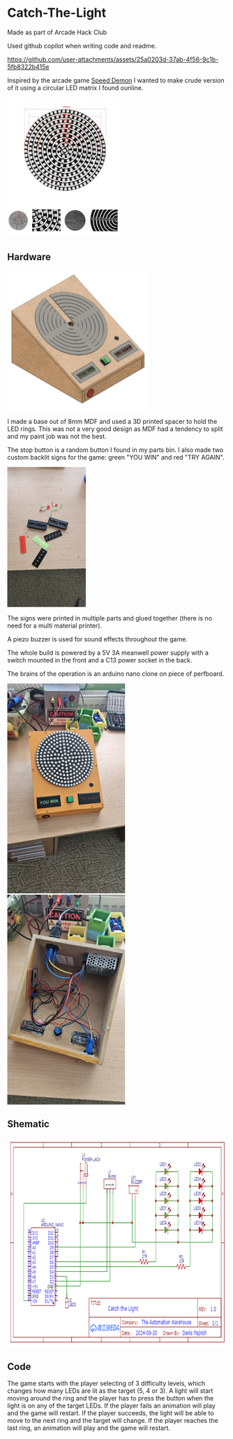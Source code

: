 # Catch-The-Light

Made as part of Arcade Hack Club

Used github copilot when writing code and readme.



https://github.com/user-attachments/assets/25a0203d-37ab-4f56-9c1b-5fb8322b415e



Inspired by the arcade game [Speed Demon](https://www.arcade-museum.com/Arcade/speed-demon) I wanted to make crude version of it using a circular LED matrix I found ounline.

<img src="images/LED Rings.png" alt="Circular LED matrix" height="320">


## Hardware

<img src="images/CAD.png" alt="CAD" height="320">

I made a base out of 8mm MDF and used a 3D printed spacer to hold the LED rings.
This was not a very good design as MDF had a tendency to split and my paint job was not the best.

The stop button is a random button I found in my parts bin.
I also made two custom backlit signs for the game: green "YOU WIN" and red "TRY AGAIN".

<img src="images/Text parts.jpg" alt="Text parts" height="320">


The signs were printed in multiple parts and glued together (there is no need for a multi material printer).

A piezo buzzer is used for sound effects throughout the game.

The whole build is powered by a 5V 3A meanwell power supply with a switch mounted in the front and a C13 power socket in the back.

The brains of the operation is an arduino nano clone on piece of perfboard.

<img src="images/Finished 1.jpg" alt="Finished project image" height="480">
<img src="images/Wiring.jpg" alt="Wiring" height="480">



## Shematic

<img src="images/Schematic.png" alt="Schematic" height="480">


## Code

The game starts with the player selecting of 3 difficulty levels, which changes how many LEDs are lit as the target (5, 4 or 3).
A light will start moving around the ring and the player has to press the button when the light is on any of the target LEDs.
If the player fails an animation will play and the game will restart.
If the player succeeds, the light will be able to move to the next ring and the target will change.
If the player reaches the last ring, an animation will play and the game will restart.



